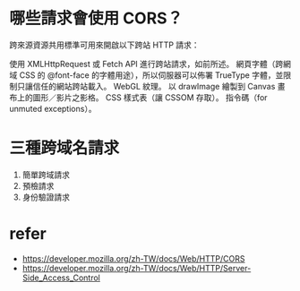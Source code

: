 # 哪些請求會使用 CORS？
跨來源資源共用標準可用來開啟以下跨站 HTTP 請求：

使用 XMLHttpRequest 或 Fetch API 進行跨站請求，如前所述。
網頁字體（跨網域 CSS 的 @font-face 的字體用途），所以伺服器可以佈署 TrueType 字體，並限制只讓信任的網站跨站載入。
WebGL 紋理。
以 drawImage 繪製到 Canvas 畫布上的圖形／影片之影格。
CSS 樣式表（讓 CSSOM 存取）。
指令碼（for unmuted exceptions）。

# 三種跨域名請求
1. 簡單跨域請求
2. 預檢請求
3. 身份驗證請求


# refer
- https://developer.mozilla.org/zh-TW/docs/Web/HTTP/CORS
- https://developer.mozilla.org/zh-TW/docs/Web/HTTP/Server-Side_Access_Control